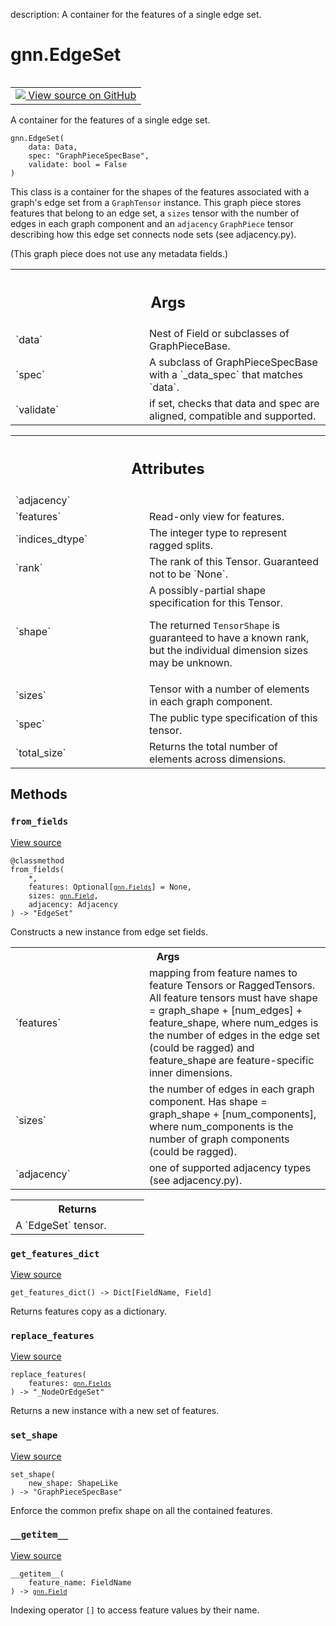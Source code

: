 description: A container for the features of a single edge set.

<div itemscope itemtype="http://developers.google.com/ReferenceObject">
<meta itemprop="name" content="gnn.EdgeSet" />
<meta itemprop="path" content="Stable" />
<meta itemprop="property" content="__getitem__"/>
<meta itemprop="property" content="__init__"/>
<meta itemprop="property" content="from_fields"/>
<meta itemprop="property" content="get_features_dict"/>
<meta itemprop="property" content="replace_features"/>
<meta itemprop="property" content="set_shape"/>
</div>

# gnn.EdgeSet

<!-- Insert buttons and diff -->

<table class="tfo-notebook-buttons tfo-api nocontent" align="left">
<td>
  <a target="_blank" href="https://github.com/tensorflow/gnn/tree/master/tensorflow_gnn/graph/graph_tensor.py#L342-L387">
    <img src="https://www.tensorflow.org/images/GitHub-Mark-32px.png" />
    View source on GitHub
  </a>
</td>
</table>



A container for the features of a single edge set.

<pre class="devsite-click-to-copy prettyprint lang-py tfo-signature-link">
<code>gnn.EdgeSet(
    data: Data,
    spec: "GraphPieceSpecBase",
    validate: bool = False
)
</code></pre>



<!-- Placeholder for "Used in" -->

This class is a container for the shapes of the features associated with a
graph's edge set from a `GraphTensor` instance. This graph piece stores
features that belong to an edge set, a `sizes` tensor with the number of edges
in each graph component and an `adjacency` `GraphPiece` tensor describing how
this edge set connects node sets (see adjacency.py).

(This graph piece does not use any metadata fields.)

<!-- Tabular view -->
 <table class="responsive fixed orange">
<colgroup><col width="214px"><col></colgroup>
<tr><th colspan="2"><h2 class="add-link">Args</h2></th></tr>

<tr>
<td>
`data`
</td>
<td>
Nest of Field or subclasses of GraphPieceBase.
</td>
</tr><tr>
<td>
`spec`
</td>
<td>
A subclass of GraphPieceSpecBase with a `_data_spec` that matches
`data`.
</td>
</tr><tr>
<td>
`validate`
</td>
<td>
if set, checks that data and spec are aligned, compatible and
supported.
</td>
</tr>
</table>





<!-- Tabular view -->
 <table class="responsive fixed orange">
<colgroup><col width="214px"><col></colgroup>
<tr><th colspan="2"><h2 class="add-link">Attributes</h2></th></tr>

<tr>
<td>
`adjacency`
</td>
<td>

</td>
</tr><tr>
<td>
`features`
</td>
<td>
Read-only view for features.
</td>
</tr><tr>
<td>
`indices_dtype`
</td>
<td>
The integer type to represent ragged splits.
</td>
</tr><tr>
<td>
`rank`
</td>
<td>
The rank of this Tensor. Guaranteed not to be `None`.
</td>
</tr><tr>
<td>
`shape`
</td>
<td>
A possibly-partial shape specification for this Tensor.

The returned `TensorShape` is guaranteed to have a known rank, but the
individual dimension sizes may be unknown.
</td>
</tr><tr>
<td>
`sizes`
</td>
<td>
Tensor with a number of elements in each graph component.
</td>
</tr><tr>
<td>
`spec`
</td>
<td>
The public type specification of this tensor.
</td>
</tr><tr>
<td>
`total_size`
</td>
<td>
Returns the total number of elements across dimensions.
</td>
</tr>
</table>



## Methods

<h3 id="from_fields"><code>from_fields</code></h3>

<a target="_blank" href="https://github.com/tensorflow/gnn/tree/master/tensorflow_gnn/graph/graph_tensor.py#L356-L379">View source</a>

<pre class="devsite-click-to-copy prettyprint lang-py tfo-signature-link">
<code>@classmethod</code>
<code>from_fields(
    *,
    features: Optional[<a href="../gnn/Fields.md"><code>gnn.Fields</code></a>] = None,
    sizes: <a href="../gnn/Field.md"><code>gnn.Field</code></a>,
    adjacency: Adjacency
) -> "EdgeSet"
</code></pre>

Constructs a new instance from edge set fields.


<!-- Tabular view -->
 <table class="responsive fixed orange">
<colgroup><col width="214px"><col></colgroup>
<tr><th colspan="2">Args</th></tr>

<tr>
<td>
`features`
</td>
<td>
mapping from feature names to feature Tensors or RaggedTensors.
All feature tensors must have shape = graph_shape + [num_edges] +
feature_shape, where num_edges is the number of edges in the edge set
(could be ragged) and feature_shape are feature-specific inner
dimensions.
</td>
</tr><tr>
<td>
`sizes`
</td>
<td>
the number of edges in each graph component. Has shape =
graph_shape + [num_components], where num_components is the number of
graph components (could be ragged).
</td>
</tr><tr>
<td>
`adjacency`
</td>
<td>
one of supported adjacency types (see adjacency.py).
</td>
</tr>
</table>



<!-- Tabular view -->
 <table class="responsive fixed orange">
<colgroup><col width="214px"><col></colgroup>
<tr><th colspan="2">Returns</th></tr>
<tr class="alt">
<td colspan="2">
A `EdgeSet` tensor.
</td>
</tr>

</table>



<h3 id="get_features_dict"><code>get_features_dict</code></h3>

<a target="_blank" href="https://github.com/tensorflow/gnn/tree/master/tensorflow_gnn/graph/graph_tensor.py#L45-L47">View source</a>

<pre class="devsite-click-to-copy prettyprint lang-py tfo-signature-link">
<code>get_features_dict() -> Dict[FieldName, Field]
</code></pre>

Returns features copy as a dictionary.


<h3 id="replace_features"><code>replace_features</code></h3>

<a target="_blank" href="https://github.com/tensorflow/gnn/tree/master/tensorflow_gnn/graph/graph_tensor.py#L206-L212">View source</a>

<pre class="devsite-click-to-copy prettyprint lang-py tfo-signature-link">
<code>replace_features(
    features: <a href="../gnn/Fields.md"><code>gnn.Fields</code></a>
) -> "_NodeOrEdgeSet"
</code></pre>

Returns a new instance with a new set of features.


<h3 id="set_shape"><code>set_shape</code></h3>

<a target="_blank" href="https://github.com/tensorflow/gnn/tree/master/tensorflow_gnn/graph/graph_piece.py#L295-L301">View source</a>

<pre class="devsite-click-to-copy prettyprint lang-py tfo-signature-link">
<code>set_shape(
    new_shape: ShapeLike
) -> "GraphPieceSpecBase"
</code></pre>

Enforce the common prefix shape on all the contained features.


<h3 id="__getitem__"><code>__getitem__</code></h3>

<a target="_blank" href="https://github.com/tensorflow/gnn/tree/master/tensorflow_gnn/graph/graph_tensor.py#L36-L38">View source</a>

<pre class="devsite-click-to-copy prettyprint lang-py tfo-signature-link">
<code>__getitem__(
    feature_name: FieldName
) -> <a href="../gnn/Field.md"><code>gnn.Field</code></a>
</code></pre>

Indexing operator `[]` to access feature values by their name.




